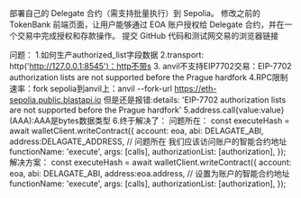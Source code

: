 部署自己的 Delegate 合约（需支持批量执行）到 Sepolia。
    修改之前的TokenBank 前端页面，让用户能够通过 EOA 账户授权给 Delegate 合约，并在一个交易中完成授权和存款操作。
    提交 GitHub 代码和测试网交易的浏览器链接

问题：
  1.如何生产authorized_list字段数据
  2.transport: http('http://127.0.0.1:8545')：http不带s
  3. anvil不支持EIP7702交易：EIP-7702 authorization lists are not supported before the Prague hardfork
  4.RPC限制速率：fork sepolia到anvil上：anvil --fork-url https://eth-sepolia.public.blastapi.io
    但是还是报错:details: 'EIP-7702 authorization lists are not supported before the Prague hardfork'
  5.address.call{value:value}(AAA):AAA是bytes数据类型
  6.终于解决了：
    问题所在：
      const executeHash = await walletClient.writeContract({
            account: eoa, 
            abi: DELAGATE_ABI,
            address:DELAGATE_ADDRESS,  // 问题所在  我们应该访问账户的智能合约地址
            functionName: 'execute',
            args: [calls],
            authorizationList: [authorization],
      });
    解决方案：
      const executeHash = await walletClient.writeContract({
            account: eoa, 
            abi: DELAGATE_ABI,
            address:eoa.address,  // 设置为账户的智能合约地址
            functionName: 'execute',
            args: [calls],
            authorizationList: [authorization],
      });
  